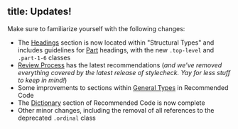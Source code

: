 title: Updates!
---
Make sure to familiarize yourself with the following changes:

* The [Headings](../../../../../code/structural_types.html#Headings) section is now located within "Structural Types" and includes guidelines for [Part](../../../../../code/structural_types.html#Parts) headings, with the new `.top-level` and `.part-1-6` classes
* [Review Process](../../../../../process/review.html) has the latest recommendations (_and we've removed everything covered by the latest release of stylecheck. Yay for less stuff to keep in mind!_)
* Some improvements to sections within [General Types](../../../../../code/general_types.html) in Recommended Code
* The [Dictionary](../../../../../dictionaries.html) section of Recommended Code is now complete
* Other minor changes, including the removal of all references to the deprecated `.ordinal` class